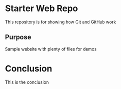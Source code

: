 # Starter Web Repo

This repository is for showing how Git and GitHub work

## Purpose

Sample website with plenty of files for demos

# Conclusion

This is the conclusion